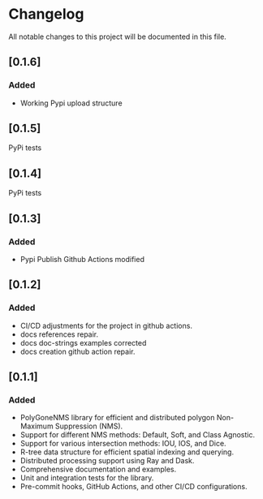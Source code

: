 # Changelog

All notable changes to this project will be documented in this file.

## [0.1.6]

### Added

- Working Pypi upload structure

## [0.1.5]

PyPi tests
## [0.1.4]

PyPi tests
## [0.1.3]

### Added

- Pypi Publish Github Actions modified

## [0.1.2]

### Added

- CI/CD adjustments for the project in github actions.
- docs references repair.
- docs doc-strings examples corrected
- docs creation github action repair.

## [0.1.1]

### Added

- PolyGoneNMS library for efficient and distributed polygon Non-Maximum Suppression (NMS).
- Support for different NMS methods: Default, Soft, and Class Agnostic.
- Support for various intersection methods: IOU, IOS, and Dice.
- R-tree data structure for efficient spatial indexing and querying.
- Distributed processing support using Ray and Dask.
- Comprehensive documentation and examples.
- Unit and integration tests for the library.
- Pre-commit hooks, GitHub Actions, and other CI/CD configurations.
